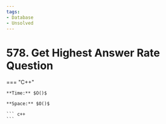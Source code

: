```yaml
---
tags:
- Database
- Unsolved
---
```



# 578. Get Highest Answer Rate Question

=== "C++"

    **Time:** $O()$

    **Space:** $O()$

    ``` c++
    ```